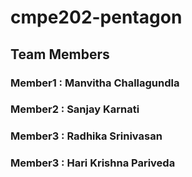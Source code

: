 # cmpe202-pentagon
## Team Members
### Member1 : Manvitha Challagundla
### Member2 : Sanjay Karnati
### Member3 : Radhika Srinivasan
### Member3 : Hari Krishna Pariveda
